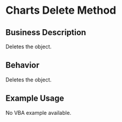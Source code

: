 # Charts Delete Method

## Business Description
Deletes the object.

## Behavior
Deletes the object.

## Example Usage
No VBA example available.